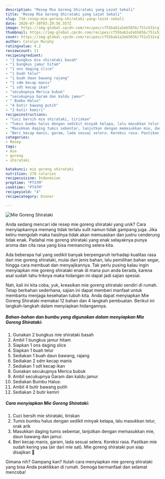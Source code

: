 ```yaml
---
description: "Resep Mie Goreng Shirataki yang Lezat Sekali"
title: "Resep Mie Goreng Shirataki yang Lezat Sekali"
slug: 710-resep-mie-goreng-shirataki-yang-lezat-sekali
date: 2020-07-30T03:29:56.557Z
image: https://img-global.cpcdn.com/recipes/cf55bab1a2eb565b/751x532cq70/mie-goreng-shirataki-foto-resep-utama.jpg
thumbnail: https://img-global.cpcdn.com/recipes/cf55bab1a2eb565b/751x532cq70/mie-goreng-shirataki-foto-resep-utama.jpg
cover: https://img-global.cpcdn.com/recipes/cf55bab1a2eb565b/751x532cq70/mie-goreng-shirataki-foto-resep-utama.jpg
author: Carolyn Murphy
ratingvalue: 4.2
reviewcount: 11
recipeingredient:
- "2 bungkus mie shirataki basah"
- "1 bungkus jamur hitam"
- "1 ons daging slice"
- "1 buah telur"
- "1 buah daun bawang rajang"
- "2 sdm kecap manis"
- "1 sdt kecap ikan"
- "secukupnya Merica bubuk"
- "secukupnya Garam dan kaldu jamur"
- " Bumbu Halus"
- "4 butir bawang putih"
- "2 butir kemiri"
recipeinstructions:
- "Cuci bersih mie shirataki, tiriskan"
- "Tumis bumbu halus dengan sedikit minyak kelapa, lalu masukkan telur, orak arik"
- "Masukkan daging tumis sebentar, lanjutkan dengan memasukkan mie, daun bawang dan jamur."
- "Beri kecap manis, garam, lada sesuai selera. Koreksi rasa. Pastikan mie sudah kering yaa (air dari mie sat). Mie goreng shirataki pun siap disajikan 🤗"
categories:
- Resep
tags:
- mie
- goreng
- shirataki

katakunci: mie goreng shirataki 
nutrition: 270 calories
recipecuisine: Indonesian
preptime: "PT37M"
cooktime: "PT47M"
recipeyield: "4"
recipecategory: Dinner

---
```



![Mie Goreng Shirataki](https://img-global.cpcdn.com/recipes/cf55bab1a2eb565b/751x532cq70/mie-goreng-shirataki-foto-resep-utama.jpg)

Anda sedang mencari ide resep mie goreng shirataki yang unik? Cara menyiapkannya memang tidak terlalu sulit namun tidak gampang juga. Jika keliru mengolah maka hasilnya tidak akan memuaskan dan justru cenderung tidak enak. Padahal mie goreng shirataki yang enak selayaknya punya aroma dan cita rasa yang bisa memancing selera kita.

Ada beberapa hal yang sedikit banyak berpengaruh terhadap kualitas rasa dari mie goreng shirataki, mulai dari jenis bahan, lalu pemilihan bahan segar, hingga cara membuat dan menyajikannya. Tak perlu pusing kalau ingin menyiapkan mie goreng shirataki enak di mana pun anda berada, karena asal sudah tahu triknya maka hidangan ini dapat jadi sajian spesial.




Nah, kali ini kita coba, yuk, kreasikan mie goreng shirataki sendiri di rumah. Tetap berbahan sederhana, sajian ini dapat memberi manfaat untuk membantu menjaga kesehatan tubuh kita. Anda dapat menyiapkan Mie Goreng Shirataki memakai 12 bahan dan 4 langkah pembuatan. Berikut ini langkah-langkah dalam menyiapkan hidangannya.

<!--inarticleads1-->

##### Bahan-bahan dan bumbu yang digunakan dalam menyiapkan Mie Goreng Shirataki:

1. Gunakan 2 bungkus mie shirataki basah
1. Ambil 1 bungkus jamur hitam
1. Siapkan 1 ons daging slice
1. Siapkan 1 buah telur
1. Sediakan 1 buah daun bawang, rajang
1. Sediakan 2 sdm kecap manis
1. Sediakan 1 sdt kecap ikan
1. Gunakan secukupnya Merica bubuk
1. Ambil secukupnya Garam dan kaldu jamur
1. Sediakan  Bumbu Halus:
1. Ambil 4 butir bawang putih
1. Sediakan 2 butir kemiri




<!--inarticleads2-->

##### Cara menyiapkan Mie Goreng Shirataki:

1. Cuci bersih mie shirataki, tiriskan
1. Tumis bumbu halus dengan sedikit minyak kelapa, lalu masukkan telur, orak arik
1. Masukkan daging tumis sebentar, lanjutkan dengan memasukkan mie, daun bawang dan jamur.
1. Beri kecap manis, garam, lada sesuai selera. Koreksi rasa. Pastikan mie sudah kering yaa (air dari mie sat). Mie goreng shirataki pun siap disajikan 🤗




Gimana nih? Gampang kan? Itulah cara menyiapkan mie goreng shirataki yang bisa Anda praktikkan di rumah. Semoga bermanfaat dan selamat mencoba!
